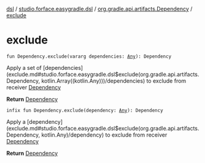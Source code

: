 [dsl](../../index.md) / [studio.forface.easygradle.dsl](../index.md) / [org.gradle.api.artifacts.Dependency](index.md) / [exclude](./exclude.md)

# exclude

`fun Dependency.exclude(vararg dependencies: `[`Any`](https://kotlinlang.org/api/latest/jvm/stdlib/kotlin/-any/index.html)`): Dependency`

Apply a set of [dependencies](exclude.md#studio.forface.easygradle.dsl$exclude(org.gradle.api.artifacts.Dependency, kotlin.Array((kotlin.Any)))/dependencies) to exclude from receiver [Dependency](#)

**Return**
[Dependency](#)

`infix fun Dependency.exclude(dependency: `[`Any`](https://kotlinlang.org/api/latest/jvm/stdlib/kotlin/-any/index.html)`): Dependency`

Apply a [dependency](exclude.md#studio.forface.easygradle.dsl$exclude(org.gradle.api.artifacts.Dependency, kotlin.Any)/dependency) to exclude from receiver [Dependency](#)

**Return**
[Dependency](#)


